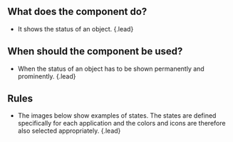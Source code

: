 ## What does the component do? 
* It shows the status of an object. {.lead}

## When should the component be used?
* When the status of an object has to be shown permanently and prominently. {.lead}

## Rules
* The images below show examples of states. The states are defined specifically for each application and the <sbb-link variant="inline" type="button" href="/en/foundation/colors/base-colors/">colors</sbb-link> and <sbb-link variant="inline" type="button" href="/en/foundation/assets/icons/">icons</sbb-link> are therefore also selected appropriately. {.lead}
